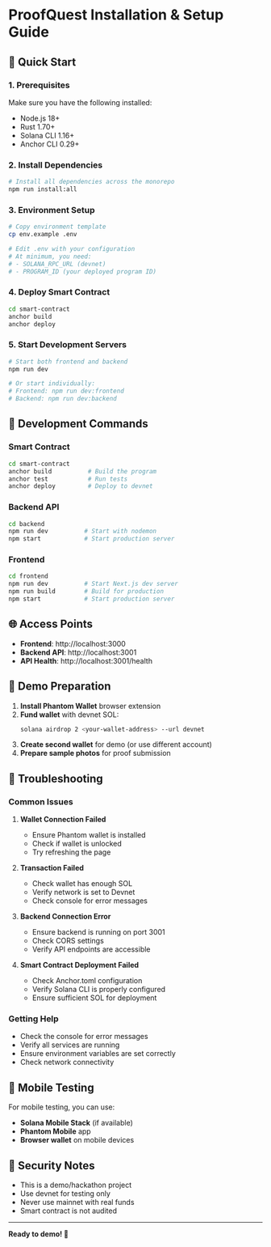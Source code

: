 # ProofQuest Installation & Setup Guide

## 🚀 Quick Start

### 1. Prerequisites
Make sure you have the following installed:
- Node.js 18+ 
- Rust 1.70+
- Solana CLI 1.16+
- Anchor CLI 0.29+

### 2. Install Dependencies
```bash
# Install all dependencies across the monorepo
npm run install:all
```

### 3. Environment Setup
```bash
# Copy environment template
cp env.example .env

# Edit .env with your configuration
# At minimum, you need:
# - SOLANA_RPC_URL (devnet)
# - PROGRAM_ID (your deployed program ID)
```

### 4. Deploy Smart Contract
```bash
cd smart-contract
anchor build
anchor deploy
```

### 5. Start Development Servers
```bash
# Start both frontend and backend
npm run dev

# Or start individually:
# Frontend: npm run dev:frontend
# Backend: npm run dev:backend
```

## 🔧 Development Commands

### Smart Contract
```bash
cd smart-contract
anchor build          # Build the program
anchor test           # Run tests
anchor deploy         # Deploy to devnet
```

### Backend API
```bash
cd backend
npm run dev          # Start with nodemon
npm start            # Start production server
```

### Frontend
```bash
cd frontend
npm run dev          # Start Next.js dev server
npm run build        # Build for production
npm start            # Start production server
```

## 🌐 Access Points

- **Frontend**: http://localhost:3000
- **Backend API**: http://localhost:3001
- **API Health**: http://localhost:3001/health

## 🎯 Demo Preparation

1. **Install Phantom Wallet** browser extension
2. **Fund wallet** with devnet SOL:
   ```bash
   solana airdrop 2 <your-wallet-address> --url devnet
   ```
3. **Create second wallet** for demo (or use different account)
4. **Prepare sample photos** for proof submission

## 🐛 Troubleshooting

### Common Issues

1. **Wallet Connection Failed**
   - Ensure Phantom wallet is installed
   - Check if wallet is unlocked
   - Try refreshing the page

2. **Transaction Failed**
   - Check wallet has enough SOL
   - Verify network is set to Devnet
   - Check console for error messages

3. **Backend Connection Error**
   - Ensure backend is running on port 3001
   - Check CORS settings
   - Verify API endpoints are accessible

4. **Smart Contract Deployment Failed**
   - Check Anchor.toml configuration
   - Verify Solana CLI is properly configured
   - Ensure sufficient SOL for deployment

### Getting Help

- Check the console for error messages
- Verify all services are running
- Ensure environment variables are set correctly
- Check network connectivity

## 📱 Mobile Testing

For mobile testing, you can use:
- **Solana Mobile Stack** (if available)
- **Phantom Mobile** app
- **Browser wallet** on mobile devices

## 🔐 Security Notes

- This is a demo/hackathon project
- Use devnet for testing only
- Never use mainnet with real funds
- Smart contract is not audited

---

**Ready to demo! 🚀**
